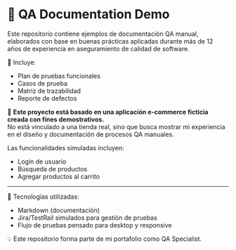 # 📄 QA Documentation Demo

Este repositorio contiene ejemplos de documentación QA manual, elaborados con base en buenas prácticas aplicadas durante más de 12 años de experiencia en aseguramiento de calidad de software.

📌 Incluye:
- Plan de pruebas funcionales
- Casos de prueba
- Matriz de trazabilidad
- Reporte de defectos

📝 **Este proyecto está basado en una aplicación e-commerce ficticia creada con fines demostrativos.**  
No está vinculado a una tienda real, sino que busca mostrar mi experiencia en el diseño y documentación de procesos QA manuales.

Las funcionalidades simuladas incluyen:
- Login de usuario
- Búsqueda de productos
- Agregar productos al carrito

---

🔧 Tecnologías utilizadas:
- Markdown (documentación)
- Jira/TestRail simulados para gestión de pruebas
- Flujo de pruebas pensado para desktop y responsive

💡 Este repositorio forma parte de mi portafolio como QA Specialist.
